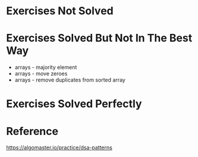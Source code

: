 # Exercises Not Solved



# Exercises Solved But Not In The Best Way
- arrays - majority element
- arrays - move zeroes
- arrays - remove duplicates from sorted array

# Exercises Solved Perfectly



# Reference
https://algomaster.io/practice/dsa-patterns













